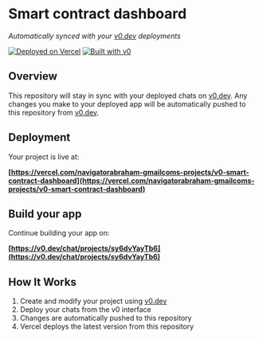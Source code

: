 # Smart contract dashboard

*Automatically synced with your [v0.dev](https://v0.dev) deployments*

[![Deployed on Vercel](https://img.shields.io/badge/Deployed%20on-Vercel-black?style=for-the-badge&logo=vercel)](https://vercel.com/navigatorabraham-gmailcoms-projects/v0-smart-contract-dashboard)
[![Built with v0](https://img.shields.io/badge/Built%20with-v0.dev-black?style=for-the-badge)](https://v0.dev/chat/projects/sy6dvYayTb6)

## Overview

This repository will stay in sync with your deployed chats on [v0.dev](https://v0.dev).
Any changes you make to your deployed app will be automatically pushed to this repository from [v0.dev](https://v0.dev).

## Deployment

Your project is live at:

**[https://vercel.com/navigatorabraham-gmailcoms-projects/v0-smart-contract-dashboard](https://vercel.com/navigatorabraham-gmailcoms-projects/v0-smart-contract-dashboard)**

## Build your app

Continue building your app on:

**[https://v0.dev/chat/projects/sy6dvYayTb6](https://v0.dev/chat/projects/sy6dvYayTb6)**

## How It Works

1. Create and modify your project using [v0.dev](https://v0.dev)
2. Deploy your chats from the v0 interface
3. Changes are automatically pushed to this repository
4. Vercel deploys the latest version from this repository
